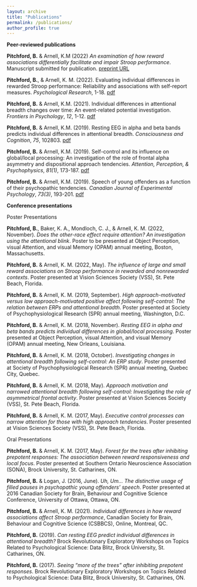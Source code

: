 ```yaml
---
layout: archive
title: "Publications"
permalink: /publications/
author_profile: true
---
```

<b>Peer-reviewed publications</b>

<b>Pitchford, B.</b> & Arnell, K.M (2022) <i>An examination of how reward associations differentially facilitate and impair Stroop performance</i>. Manuscript submitted for publication. <a href ="https://psyarxiv.com/36gp7">preprint URL</a>

<b>Pitchford, B.</b>, & Arnell, K. M. (2022). Evaluating individual differences in rewarded Stroop performance: Reliability and associations with self-report measures. <i>Psychological Research</i>, 1-18. <a href="https://brentpitchford.com/files/Pitchford, Arnell - 2022 - Evaluating individual differences in rewarded Stroop performance.pdf">pdf</a>

<b>Pitchford, B.</b> & Arnell, K.M. (2021). Individual differences in attentional breadth changes over time: An event-related potential investigation. <i>Frontiers in Psychology</i>, <i>12</i>, 1-12. <a href="https://brentpitchford.com/files/Pitchford Arnell 2021_ Individual Differences in Attentional Breadth Changes Over Time An Event-Related Potential Investigation.pdf">pdf</a>


<b>Pitchford, B.</b> & Arnell, K.M. (2019). Resting EEG in alpha and beta bands predicts individual differences in attentional breadth. <i>Consciousness and Cognition</i>, <i>75</i>, 102803. <a href="https://brentpitchford.com/files/Pitchford, Arnell - 2019 - Resting EEG and Attentional Breadth.pdf">pdf</a>

<b>Pitchford, B.</b> & Arnell, K.M. (2019). Self-control and its influence on global/local processing: An investigation of the role of frontal alpha asymmetry and dispositional approach tendencies. <i>Attention, Perception, & Psychophysics</i>, <i>81(1)</i>, 173-187. <a href="https://brentpitchford.com/files/Pitchford, Arnell - 2019 - Self-control and its influence on globallocal processing An investigation of the role of frontal alpha as.pdf">pdf</a>

<b>Pitchford, B.</b> & Arnell, K.M. (2019). Speech of young offenders as a function of their psychopathic tendencies. <i>Canadian Journal of Experimental Psychology</i>, <i>73(3)</i>, 193-201. <a href="https://brentpitchford.com/files/Pitchford, Arnell - 2019 - Speech of young offenders as a function of their psychopathic tendencies.pdf">pdf</a>

<b>Conference presentations</b>

Poster Presentations

<b>Pitchford, B.</b>, Baker, K. A., Mondloch, C. J., & Arnell, K. M. (2022, November). <i>Does the
other-race effect require attention? An investigation using the attentional blink</i>. Poster to be presented at Object Perception, visual Attention, and visual Memory (OPAM) annual
meeting, Boston, Massachusetts.

<b>Pitchford, B.</b> & Arnell, K. M. (2022, May). <i>The influence of large and small reward associations on Stroop performance in rewarded and nonrewarded contexts</i>. Poster
presented at Vision Sciences Society (VSS), St. Pete Beach, Florida.

<b>Pitchford, B.</b> & Arnell, K. M. (2019, September). <i>High approach-motivated versus low
approach-motivated positive affect following self-control: The relation between ERPs and attentional breadth</i>. Poster presented at Society of Psychophysiological Research (SPR) annual meeting, Washington, D.C.

<b>Pitchford, B.</b> & Arnell, K. M. (2018, November). <i>Resting EEG in alpha and beta bands predicts individual differences in global/local processing</i>. Poster presented at Object Perception, visual Attention, and visual Memory (OPAM) annual meeting, New Orleans, Louisiana.

<b>Pitchford, B.</b> & Arnell, K. M. (2018, October). <i>Investigating changes in attentional breadth following self-control: An ERP study</i>. Poster presented at Society of Psychophysiological Research (SPR) annual meeting, Quebec City, Quebec.

<b>Pitchford, B.</b> & Arnell, K. M. (2018, May). <i>Approach motivation and narrowed attentional
breadth following self-control: Investigating the role of asymmetrical frontal activity</i>. Poster presented at Vision Sciences Society (VSS), St. Pete Beach, Florida.

<b>Pitchford, B.</b> & Arnell, K. M. (2017, May). <i>Executive control processes can narrow attention for those with high approach tendencies</i>. Poster presented at Vision Sciences Society
(VSS), St. Pete Beach, Florida.

Oral Presentations

<b>Pitchford, B.</b> & Arnell, K. M. (2017, May). <i>Forest for the trees after inhibiting prepotent responses: The association between reward responsiveness and local focus</i>. Poster
presented at Southern Ontario Neuroscience Association (SONA), Brock University, St. Catharines, ON.

<b>Pitchford, B.</b> & Logan, J. (2016, June). <i>Uh, Um… The distinctive usage of filled pauses in psychopathic young offenders’ speech</i>. Poster presented at 2016 Canadian Society for Brain, Behaviour and Cognitive Science Conference, University of Ottawa, Ottawa, ON.

<b>Pitchford, B.</b> & Arnell, K. M. (2021). <i>Individual differences in how reward associations affect Stroop performance</i>, Canadian Society for Brain, Behaviour and Cognitive Science (CSBBCS), Online, Montreal, QC.

<b>Pitchford, B.</b> (2019). <i>Can resting EEG predict individual differences in attentional breadth?</i> Brock Revolutionary Exploratory Workshops on Topics Related to Psychological Science: Data Blitz, Brock University, St. Catharines, ON.

<b>Pitchford, B.</b> (2017). <i>Seeing “more of the trees” after inhibiting prepotent responses</i>. Brock Revolutionary Exploratory Workshops on Topics Related to Psychological Science: Data Blitz, Brock University, St. Catharines, ON.

